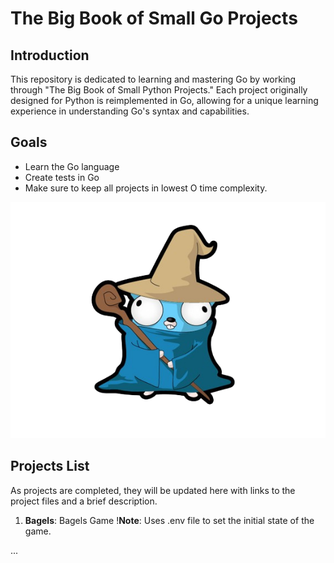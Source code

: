 # The Big Book of Small Go Projects 

## Introduction 
This repository is dedicated to learning and mastering Go by working through "The Big Book of Small Python Projects." Each project originally designed for Python is reimplemented in Go, allowing for a unique learning experience in understanding Go's syntax and capabilities. 

## Goals 
- Learn the Go language 
- Create tests in Go
- Make sure to keep all projects in lowest O time complexity. 

![Go Gopher](./gogopherwizard-removebg-preview.png) 

## Projects List 
As projects are completed, they will be updated here with links to the project files and a brief description. 

1. **Bagels**: Bagels Game  !**Note**:  Uses .env file to set the initial state of the game.

... 
